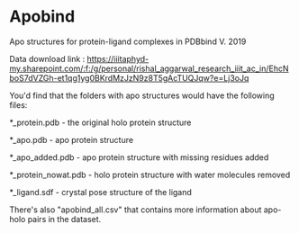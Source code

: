 # Apobind
Apo structures for protein-ligand complexes in PDBbind V. 2019

Data download link : https://iiitaphyd-my.sharepoint.com/:f:/g/personal/rishal_aggarwal_research_iiit_ac_in/EhcNboS7dVZGh-et1qg1yg0BKrdMzJzN9z8T5gAcTUQJqw?e=Lj3oJq


You'd find that the folders with apo structures would have the following files:

\*_protein.pdb - the original holo protein structure

\*_apo.pdb - apo protein structure

\*_apo_added.pdb - apo protein structure with missing residues added

\*_protein_nowat.pdb - holo protein structure with water molecules removed

\*_ligand.sdf - crystal pose structure of the ligand

There's also "apobind_all.csv" that contains more information about apo-holo pairs in the dataset. 
